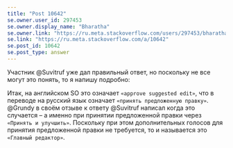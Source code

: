 ```yaml
---
title: "Post 10642"
se.owner.user_id: 297453
se.owner.display_name: "Bharatha"
se.owner.link: "https://ru.meta.stackoverflow.com/users/297453/bharatha"
se.link: "https://ru.meta.stackoverflow.com/a/10642"
se.post_id: 10642
se.post_type: answer
---
```

<p>Участник @Suvitruf уже дал правильный ответ, но поскольку не все могут это понять, то я напишу подробно:</p>
<p>Итак, на английском SO это означает <code>«approve suggested edit»</code>, что в переводе на русский язык означает <code>«принять предложенную правку»</code>. @Grundy в своём отзыве к ответу @Suvitruf написал когда это случается – а именно при принятии предложенной правки через <code>«Принять и улучшить»</code>. Поскольку при этом дополнительных голосов для принятия предложенной правки не требуется, то и называется это <code>«Главный редактор»</code>.</p>
